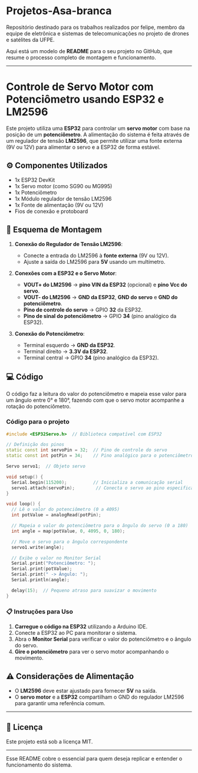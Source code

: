 # Projetos-Asa-branca
Repositório destinado para os trabalhos realizados por felipe, membro da equipe de eletrônica e sistemas de telecomunicações no projeto de drones e satélites da UFPE.


Aqui está um modelo de **README** para o seu projeto no GitHub, que resume o processo completo de montagem e funcionamento.

---

# Controle de Servo Motor com Potenciômetro usando ESP32 e LM2596

Este projeto utiliza uma **ESP32** para controlar um **servo motor** com base na posição de um **potenciômetro**. A alimentação do sistema é feita através de um regulador de tensão **LM2596**, que permite utilizar uma fonte externa (9V ou 12V) para alimentar o servo e a ESP32 de forma estável.

## ⚙️ Componentes Utilizados

- 1x ESP32 DevKit
- 1x Servo motor (como SG90 ou MG995)
- 1x Potenciômetro
- 1x Módulo regulador de tensão LM2596
- 1x Fonte de alimentação (9V ou 12V)
- Fios de conexão e protoboard

## 📐 Esquema de Montagem

1. **Conexão do Regulador de Tensão LM2596**:
   - Conecte a entrada do LM2596 à **fonte externa** (9V ou 12V).
   - Ajuste a saída do LM2596 para **5V** usando um multímetro.

2. **Conexões com a ESP32 e o Servo Motor**:
   - **VOUT+ do LM2596** → **pino VIN da ESP32** (opcional) e **pino Vcc do servo**.
   - **VOUT- do LM2596** → **GND da ESP32**, **GND do servo** e **GND do potenciômetro**.
   - **Pino de controle do servo** → GPIO **32** da ESP32.
   - **Pino de sinal do potenciômetro** → GPIO **34** (pino analógico da ESP32).

3. **Conexão do Potenciômetro**:
   - Terminal esquerdo → **GND da ESP32**.
   - Terminal direito → **3.3V da ESP32**.
   - Terminal central → GPIO **34** (pino analógico da ESP32).

## 💻 Código

O código faz a leitura do valor do potenciômetro e mapeia esse valor para um ângulo entre 0° e 180°, fazendo com que o servo motor acompanhe a rotação do potenciômetro.

### Código para o projeto

```cpp
#include <ESP32Servo.h>  // Biblioteca compatível com ESP32

// Definição dos pinos
static const int servoPin = 32;  // Pino de controle do servo
static const int potPin = 34;    // Pino analógico para o potenciômetro

Servo servo1;  // Objeto servo

void setup() {
  Serial.begin(115200);          // Inicializa a comunicação serial
  servo1.attach(servoPin);        // Conecta o servo ao pino especificado
}

void loop() {
  // Lê o valor do potenciômetro (0 a 4095)
  int potValue = analogRead(potPin);  

  // Mapeia o valor do potenciômetro para o ângulo do servo (0 a 180)
  int angle = map(potValue, 0, 4095, 0, 180);

  // Move o servo para o ângulo correspondente
  servo1.write(angle);

  // Exibe o valor no Monitor Serial
  Serial.print("Potenciômetro: ");
  Serial.print(potValue);
  Serial.print(" -> Ângulo: ");
  Serial.println(angle);

  delay(15);  // Pequeno atraso para suavizar o movimento
}
```

### 📋 Instruções para Uso

1. **Carregue o código na ESP32** utilizando a Arduino IDE.
2. Conecte a ESP32 ao PC para monitorar o sistema.
3. Abra o **Monitor Serial** para verificar o valor do potenciômetro e o ângulo do servo.
4. **Gire o potenciômetro** para ver o servo motor acompanhando o movimento.

## ⚠️ Considerações de Alimentação

- O **LM2596** deve estar ajustado para fornecer **5V** na saída.
- O **servo motor** e a **ESP32** compartilham o GND do regulador LM2596 para garantir uma referência comum.

---

## 📄 Licença

Este projeto está sob a licença MIT.

---

Esse README cobre o essencial para quem deseja replicar e entender o funcionamento do sistema.
